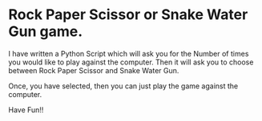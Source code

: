 # Rock Paper Scissor or Snake Water Gun game. 

I have written a Python Script which will ask you for the Number of times you would like to play against the computer. 
Then it will ask you to choose between Rock Paper Scissor and Snake Water Gun. 


Once, you have selected, then you can just play the game against the computer. 

Have Fun!!
